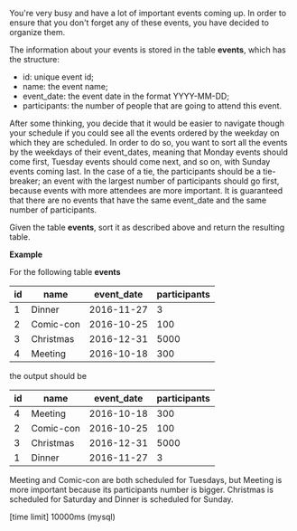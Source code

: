You're very busy and have a lot of important events coming up. In order to ensure that you don't forget any of these events, you have decided to organize them.

The information about your events is stored in the table __events__, which has the structure:

* id: unique event id;
* name: the event name;
* event_date: the event date in the format YYYY-MM-DD;
* participants: the number of people that are going to attend this event.

After some thinking, you decide that it would be easier to navigate though your schedule if you could see all the events ordered by the weekday on which they are scheduled. In order to do so, you want to sort all the events by the weekdays of their event_dates, meaning that Monday events should come first, Tuesday events should come next, and so on, with Sunday events coming last. In the case of a tie, the participants should be a tie-breaker; an event with the largest number of participants should go first, because events with more attendees are more important. It is guaranteed that there are no events that have the same event_date and the same number of participants.

Given the table __events__, sort it as described above and return the resulting table.

__Example__

For the following table __events__

|id|	name|	event_date|	participants|
|---|---|---|---|
|1|	Dinner|	2016-11-27|	3|
|2|	Comic-con	|2016-10-25	|100|
|3|	Christmas|	2016-12-31	|5000|
|4|	Meeting|	2016-10-18|	300|

the output should be

|id|	name|	event_date|	participants|
|---|---|---|---|
|4|	Meeting|	2016-10-18|	300|
|2|	Comic-con|	2016-10-25|	100|
|3|	Christmas|	2016-12-31|	5000|
|1|	Dinner|	2016-11-27|	3|

Meeting and Comic-con are both scheduled for Tuesdays, but Meeting is more important because its participants number is bigger. Christmas is scheduled for Saturday and Dinner is scheduled for Sunday.

[time limit] 10000ms (mysql)
